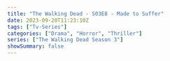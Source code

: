 ```yaml
---
title: "The Walking Dead - S03E8 - Made to Suffer"
date: 2023-09-20T11:23:10Z
tags: ["Tv-Series"]
categories: ["Drama", "Horror", "Thriller"]
series: ["The Walking Dead Season 3"]
showSummary: false
---
```


  <mux-player stream-type="on-demand"
  src="https://kp3d-my.sharepoint.com/personal/ryoo_kp3d_onmicrosoft_com/_layouts/15/download.aspx?share=EYyevhfwMqFEov0BJvbRg3EBjmhVFZm1iDmD9_VoQcCnIA" metadata-video-title="The Walking Dead - S03E8 - Made to Suffer" prefer-playback="mse" controls>
  </mux-player>
  
  
  <script src="https://cdn.jsdelivr.net/npm/@mux/mux-player"></script>
  
   <script id="4Mf4sSZK003i01xyfpFYRMBH7VGwGR2pf8XuU5LA01ZDXA" type="application/ld+json">
 {
  "@context": "https://schema.org/",
  "@type": "VideoObject",
  "name": "The Walking Dead - S03E8 - Made to Suffer",
  "contentUrl": "https://stream.mux.com/bRRq8Pe1pN1fsgf1n438pUarr6bSIt00tMTJ013uqfT3I.m3u8",
  "thumbnailUrl": "https://www.themoviedb.org/t/p/original/mu1zFlKK7pQbGbkCHDyRRQ6RMRW.jpg?width=314&fit_mode=preserve&time=25",
  "uploadDate": "2023-09-20T11:23:10Z",
}

</script>

